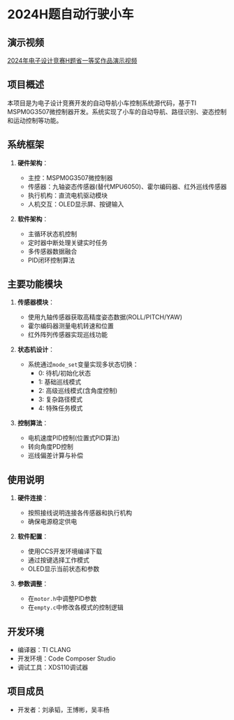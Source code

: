 # 2024H题自动行驶小车
## 演示视频
[2024年电子设计竞赛H题省一等奖作品演示视频](https://b23.tv/3AOoPXD)

## 项目概述
本项目是为电子设计竞赛开发的自动导航小车控制系统源代码，基于TI MSPM0G3507微控制器开发。系统实现了小车的自动导航、路径识别、姿态控制和运动控制等功能。

## 系统框架
1. **硬件架构**：
   - 主控：MSPM0G3507微控制器
   - 传感器：九轴姿态传感器(替代MPU6050)、霍尔编码器、红外巡线传感器
   - 执行机构：直流电机驱动模块
   - 人机交互：OLED显示屏、按键输入

2. **软件架构**：
   - 主循环状态机控制
   - 定时器中断处理关键实时任务
   - 多传感器数据融合
   - PID闭环控制算法

## 主要功能模块
1. **传感器模块**：
   - 使用九轴传感器获取高精度姿态数据(ROLL/PITCH/YAW)
   - 霍尔编码器测量电机转速和位置
   - 红外阵列传感器实现巡线功能

2. **状态机设计**：
   - 系统通过`mode_set`变量实现多状态切换：
     - 0: 待机/初始化状态
     - 1: 基础巡线模式
     - 2: 高级巡线模式(含角度控制)
     - 3: 复杂路径模式
     - 4: 特殊任务模式

3. **控制算法**：
   - 电机速度PID控制(位置式PID算法)
   - 转向角度PD控制
   - 巡线偏差计算与补偿

## 使用说明
1. **硬件连接**：
   - 按照接线说明连接各传感器和执行机构
   - 确保电源稳定供电

2. **软件配置**：
   - 使用CCS开发环境编译下载
   - 通过按键选择工作模式
   - OLED显示当前状态和参数

3. **参数调整**：
   - 在`motor.h`中调整PID参数
   - 在`empty.c`中修改各模式的控制逻辑

## 开发环境
- 编译器：TI CLANG
- 开发环境：Code Composer Studio
- 调试工具：XDS110调试器

## 项目成员
- 开发者：刘承韬，王博彬，吴丰杨

